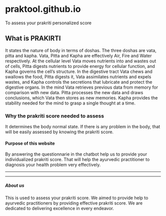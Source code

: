 # praktool.github.io
To assess your prakriti personalized score

## What is PRAKIRTI 
It states the nature of body in terms of doshas. The three doshas are vata, pitta and kapha. Vata, Pitta	and	Kapha	are	effectively	Air, Fire	and	Water	respectively.	 At	the	cellular	level	Vata	moves	nutrients	into	and	wastes	out	of	cells,	Pitta digests	nutrients	to	provide	energy	for	cellular	function,	and	Kapha	governs	the cell’s	structure.	In	the	digestive	tract	Vata	chews	and	swallows	the	food,	Pitta digests	it,	Vata	assimilates	nutrients	and	expels	wastes,	and	Kapha	controls	the secretions	that	lubricate	and	protect	the	digestive	organs.	In	the	mind	Vata retrieves	previous	data	from	memory	for	comparison	with	new	data.	Pitta processes	the	new	data	and	draws	conclusions,	which	Vata	then	stores	as	new memories.	Kapha	provides	the	stability	needed	for	the	mind	to	grasp	a	single thought	at	a	time.

### Why the prakriti score needed to assess
It determines the body normal state. If there is any problem in the body, that will be easily assessed by knowing the prakriti score.

#### Purpose of this website 
By answering the questionnarie in the chatbot help us to provide your individualized prakriti score. That will help the ayurvedic practitioner to diagnosis your health problem very effectively.

<!-- Horizontal Rule -->

---
___

##### About us
This is used to assess your prakriti score. We aimed to provide help to ayurvedic practitioners by providing effective prakriti score. We are dedicated to delivering excellence in every endeavor.
